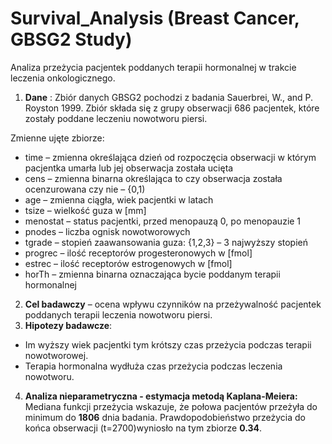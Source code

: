 # Survival_Analysis (Breast Cancer, GBSG2 Study)
Analiza przeżycia pacjentek poddanych terapii hormonalnej w trakcie leczenia onkologicznego.

1. **Dane** :
Zbiór danych GBSG2 pochodzi z badania Sauerbrei, W., and P. Royston 1999. Zbiór składa się z grupy obserwacji 686 pacjentek, które zostały poddane leczeniu nowotworu piersi.

Zmienne ujęte zbiorze:
* time – zmienna określająca dzień od rozpoczęcia obserwacji w którym pacjentka umarła lub
jej obserwacja została ucięta
* cens – zmienna binarna określająca to czy obserwacja została ocenzurowana czy nie – {0,1)
* age – zmienna ciągła, wiek pacjentki w latach
* tsize – wielkość guza w [mm]
* menostat – status pacjentki, przed menopauzą 0, po menopauzie 1
* pnodes – liczba ognisk nowotworowych
* tgrade – stopień zaawansowania guza: {1,2,3} – 3 najwyższy stopień
* progrec – ilość receptorów progesteronowych w [fmol]
* estrec – ilość receptorów estrogenowych w [fmol]
* horTh – zmienna binarna oznaczająca bycie poddanym terapii hormonalnej

2. **Cel badawczy** – ocena wpływu czynników na przeżywalność pacjentek poddanych terapii leczenia nowotworu piersi.
3. **Hipotezy badawcze**:
* Im wyższy wiek pacjentki tym krótszy czas przeżycia podczas terapii nowotworowej.
* Terapia hormonalna wydłuża czas przeżycia podczas leczenia nowotworu.

4. **Analiza nieparametryczna - estymacja metodą Kaplana-Meiera:**
Mediana funkcji przeżycia wskazuje, że połowa pacjentów przeżyła do minimum do **1806** dnia badania.
Prawdopodobieństwo przeżycia do końca obserwacji (t=2700)wyniosło na tym zbiorze **0.34**.

